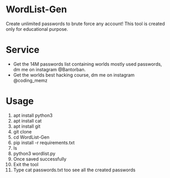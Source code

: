 # WordList-Gen
Create unlimited passwords to brute force any account! This tool is created only for educational purpose.

# Service
* Get the 14M passwords list containing worlds mostly used passwords, dm me on instagram @Bantorban.
* Get the worlds best hacking course, dm me on instagram @coding_memz
# Usage
1. apt install python3
2. apt install cat
3. apt install git
4. git clone 
5. cd WordList-Gen
6. pip install -r requirements.txt
7. ls
8. python3 wordlist.py
9. Once saved successfully
10. Exit the tool
11. Type cat passwords.txt too see all the created passwords

